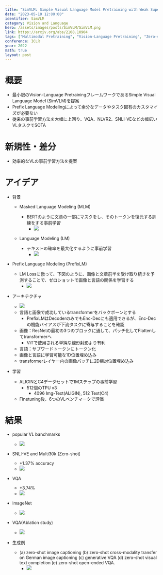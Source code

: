 ```yaml
---
title: "SimVLM: Simple Visual Language Model Pretraining with Weak Supervision"
date: "2023-05-10 12:00:00"
identifier: SimVLM
category: Vision and Language
hero: /assets/images/posts/SimVLM/SimVLM.png
link: https://arxiv.org/abs/2108.10904
tags: ["Multimodal Pretraining", "Vision-Language Pretraining", "Zero-shot Learning", "Vision and Language"]
conference: ICLR
year: 2022
math: true
layout: post
---
```


# 概要

- 最小限のVision-Language PretrainingフレームワークであるSimple Visual Language Model (SimVLM)を提案
- Prefix Language Modelingによって余分なデータやタスク固有のカスタマイズが必要ない
- 従来の事前学習方法を大幅に上回り、VQA、NLVR2、SNLI-VEなどの幅広いVLタスクでSOTA
<!--more-->

# 新規性・差分

- 効率的なVLの事前学習方法を提案

# アイデア

- 背景
    - Masked Language Modeling (MLM)
        - BERTのように文章の一部にマスクをし、そのトークンを復元する訓練をする事前学習
            - ![](/assets/images/posts/SimVLM/MLM.png)
            
    - Language Modeling (LM)
        - テキストの確率を最大化するように事前学習
            - ![](/assets/images/posts/SimVLM/LM.png)
            
- Prefix Language Modeling (PrefixLM)
    - LM Lossに倣って、下図のように、画像と文章前半を受け取り続きを予測することで、ゼロショットで画像と言語の関係を学習する
        - ![](/assets/images/posts/SimVLM/PrefixLM.png)
        
- アーキテクチャ
    - ![](/assets/images/posts/SimVLM/SimVLM.png)
    - 言語と画像で成功しているtransformerをバックボーンとする
        - PrefixLMはDecoderのみでもEnc-Decにも適用できるが、Enc-Decの機能バイアスが下流タスクに寄与することを確認
    - 画像：ResNetの最初の3つのブロックに通して、パッチ化してFlattenしてtransformerへ
        - ViTで使用される単純な線形射影より有利
    - 言語：サブワードトークンにトークン化
    - 画像と言語に学習可能な1D位置埋め込み
    - transformerレイヤー内の画像パッチに2D相対位置埋め込み
- 学習
    - ALIGINとC4データセットで1Mステップの事前学習
        - 512個のTPU v3
            - 4096 Img-Text(ALIGIN), 512 Text(C4)
    - Finetuning後、6つのVLベンチマークで評価

# 結果

- popular VL banchmarks
    - ![](/assets/images/posts/SimVLM/VL.png)
    
- SNLI-VE and Multi30k (Zero-shot)
    - +1.37% accuracy
    - ![](/assets/images/posts/SimVLM/6.png)

    
- VQA
    - +3.74%
    - ![](/assets/images/posts/SimVLM/VQA.png)
        
- ImageNet
    - ![](/assets/images/posts/SimVLM/ImageNet.png)
    
- VQA(Ablation study)
    - ![](/assets/images/posts/SimVLM/9.png)
    
- 生成例
    - (a) zero-shot image captioning (b) zero-shot cross-modality transfer on German image captioning (c) generative VQA (d) zero-shot visual text completion (e) zero-shot open-ended VQA.
        - ![](/assets/images/posts/SimVLM/10.png)